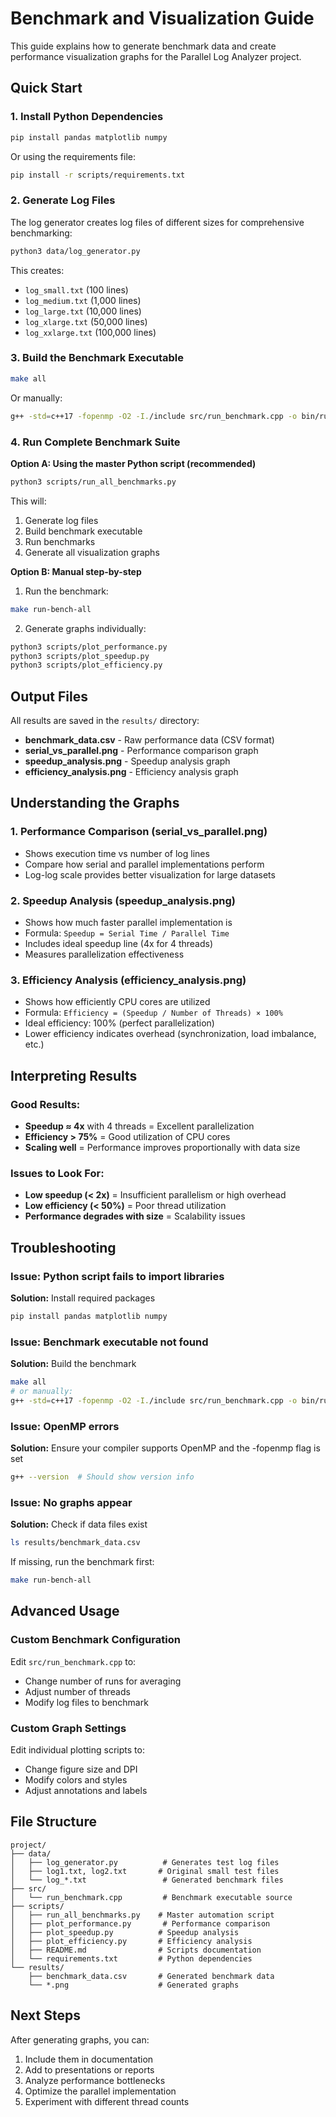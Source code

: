 # Benchmark and Visualization Guide

This guide explains how to generate benchmark data and create performance visualization graphs for the Parallel Log Analyzer project.

## Quick Start

### 1. Install Python Dependencies

```bash
pip install pandas matplotlib numpy
```

Or using the requirements file:
```bash
pip install -r scripts/requirements.txt
```

### 2. Generate Log Files

The log generator creates log files of different sizes for comprehensive benchmarking:

```bash
python3 data/log_generator.py
```

This creates:
- `log_small.txt` (100 lines)
- `log_medium.txt` (1,000 lines)
- `log_large.txt` (10,000 lines)
- `log_xlarge.txt` (50,000 lines)
- `log_xxlarge.txt` (100,000 lines)

### 3. Build the Benchmark Executable

```bash
make all
```

Or manually:
```bash
g++ -std=c++17 -fopenmp -O2 -I./include src/run_benchmark.cpp -o bin/run_benchmark
```

### 4. Run Complete Benchmark Suite

**Option A: Using the master Python script (recommended)**
```bash
python3 scripts/run_all_benchmarks.py
```

This will:
1. Generate log files
2. Build benchmark executable
3. Run benchmarks
4. Generate all visualization graphs

**Option B: Manual step-by-step**

1. Run the benchmark:
```bash
make run-bench-all
```

2. Generate graphs individually:
```bash
python3 scripts/plot_performance.py
python3 scripts/plot_speedup.py
python3 scripts/plot_efficiency.py
```

## Output Files

All results are saved in the `results/` directory:

- **benchmark_data.csv** - Raw performance data (CSV format)
- **serial_vs_parallel.png** - Performance comparison graph
- **speedup_analysis.png** - Speedup analysis graph
- **efficiency_analysis.png** - Efficiency analysis graph

## Understanding the Graphs

### 1. Performance Comparison (serial_vs_parallel.png)
- Shows execution time vs number of log lines
- Compare how serial and parallel implementations perform
- Log-log scale provides better visualization for large datasets

### 2. Speedup Analysis (speedup_analysis.png)
- Shows how much faster parallel implementation is
- Formula: `Speedup = Serial Time / Parallel Time`
- Includes ideal speedup line (4x for 4 threads)
- Measures parallelization effectiveness

### 3. Efficiency Analysis (efficiency_analysis.png)
- Shows how efficiently CPU cores are utilized
- Formula: `Efficiency = (Speedup / Number of Threads) × 100%`
- Ideal efficiency: 100% (perfect parallelization)
- Lower efficiency indicates overhead (synchronization, load imbalance, etc.)

## Interpreting Results

### Good Results:
- **Speedup ≈ 4x** with 4 threads = Excellent parallelization
- **Efficiency > 75%** = Good utilization of CPU cores
- **Scaling well** = Performance improves proportionally with data size

### Issues to Look For:
- **Low speedup (< 2x)** = Insufficient parallelism or high overhead
- **Low efficiency (< 50%)** = Poor thread utilization
- **Performance degrades with size** = Scalability issues

## Troubleshooting

### Issue: Python script fails to import libraries
**Solution:** Install required packages
```bash
pip install pandas matplotlib numpy
```

### Issue: Benchmark executable not found
**Solution:** Build the benchmark
```bash
make all
# or manually:
g++ -std=c++17 -fopenmp -O2 -I./include src/run_benchmark.cpp -o bin/run_benchmark
```

### Issue: OpenMP errors
**Solution:** Ensure your compiler supports OpenMP and the -fopenmp flag is set
```bash
g++ --version  # Should show version info
```

### Issue: No graphs appear
**Solution:** Check if data files exist
```bash
ls results/benchmark_data.csv
```

If missing, run the benchmark first:
```bash
make run-bench-all
```

## Advanced Usage

### Custom Benchmark Configuration

Edit `src/run_benchmark.cpp` to:
- Change number of runs for averaging
- Adjust number of threads
- Modify log files to benchmark

### Custom Graph Settings

Edit individual plotting scripts to:
- Change figure size and DPI
- Modify colors and styles
- Adjust annotations and labels

## File Structure

```
project/
├── data/
│   ├── log_generator.py          # Generates test log files
│   ├── log1.txt, log2.txt       # Original small test files
│   └── log_*.txt                 # Generated benchmark files
├── src/
│   └── run_benchmark.cpp         # Benchmark executable source
├── scripts/
│   ├── run_all_benchmarks.py    # Master automation script
│   ├── plot_performance.py       # Performance comparison
│   ├── plot_speedup.py          # Speedup analysis
│   ├── plot_efficiency.py       # Efficiency analysis
│   ├── README.md                # Scripts documentation
│   └── requirements.txt         # Python dependencies
└── results/
    ├── benchmark_data.csv       # Generated benchmark data
    └── *.png                    # Generated graphs
```

## Next Steps

After generating graphs, you can:
1. Include them in documentation
2. Add to presentations or reports
3. Analyze performance bottlenecks
4. Optimize the parallel implementation
5. Experiment with different thread counts

